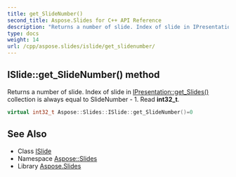 ```yaml
---
title: get_SlideNumber()
second_title: Aspose.Slides for C++ API Reference
description: "Returns a number of slide. Index of slide in IPresentation::get_Slides() collection is always equal to SlideNumber - 1. Read int32_t."
type: docs
weight: 14
url: /cpp/aspose.slides/islide/get_slidenumber/
---
```

## ISlide::get_SlideNumber() method


Returns a number of slide. Index of slide in [IPresentation::get_Slides()](../../ipresentation/get_slides/) collection is always equal to SlideNumber - 1. Read **int32_t**.

```cpp
virtual int32_t Aspose::Slides::ISlide::get_SlideNumber()=0
```

## See Also

* Class [ISlide](./)
* Namespace [Aspose::Slides](../)
* Library [Aspose.Slides](../../)